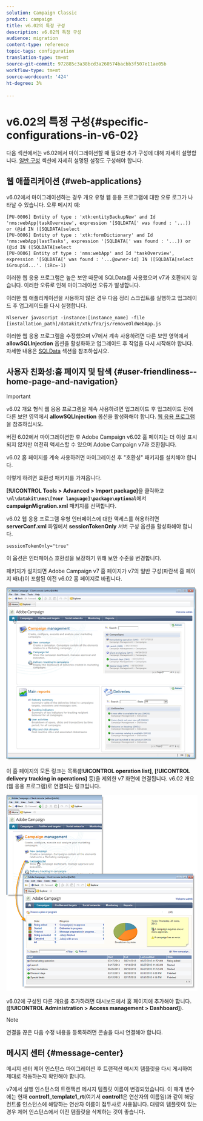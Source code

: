 ```yaml
---
solution: Campaign Classic
product: campaign
title: v6.02의 특정 구성
description: v6.02의 특정 구성
audience: migration
content-type: reference
topic-tags: configuration
translation-type: tm+mt
source-git-commit: 972885c3a38bcd3a260574bacbb3f507e11ae05b
workflow-type: tm+mt
source-wordcount: '424'
ht-degree: 3%

---
```



# v6.02의 특정 구성{#specific-configurations-in-v6-02}

다음 섹션에서는 v6.02에서 마이그레이션할 때 필요한 추가 구성에 대해 자세히 설명합니다. [일반 구성](../../migration/using/general-configurations.md) 섹션에 자세히 설명된 설정도 구성해야 합니다.

## 웹 애플리케이션 {#web-applications}

v6.02에서 마이그레이션하는 경우 개요 유형 웹 응용 프로그램에 대한 오류 로그가 나타날 수 있습니다. 오류 메시지 예:

```
[PU-0006] Entity of type : 'xtk:entityBackupNew' and Id 'nms:webApp|taskOverview', expression '[SQLDATA[' was found : '...)) or (@id IN ([SQLDATA[select 
[PU-0006] Entity of type : 'xtk:formDictionary' and Id 'nms:webApp|lastTasks', expression '[SQLDATA[' was found : '...)) or (@id IN ([SQLDATA[select 
[PU-0006] Entity of type : 'nms:webApp' and Id 'taskOverview', expression '[SQLDATA[' was found : '...@owner-id] IN ([SQLDATA[select iGroupid...'. (iRc=-1)
```

이러한 웹 응용 프로그램은 높은 보안 때문에 SQLData를 사용했으며 v7과 호환되지 않습니다. 이러한 오류로 인해 마이그레이션 오류가 발생합니다.

이러한 웹 애플리케이션을 사용하지 않은 경우 다음 정리 스크립트를 실행하고 업그레이드 후 업그레이드를 다시 실행합니다.

```
Nlserver javascript -instance:[instance_name] -file [installation_path]/datakit/xtk/fra/js/removeOldWebApp.js
```

이러한 웹 응용 프로그램을 수정했으며 v7에서 계속 사용하려면 다른 보안 영역에서 **allowSQLInjection** 옵션을 활성화하고 업그레이드 후 작업을 다시 시작해야 합니다. 자세한 내용은 [SQLData](../../migration/using/general-configurations.md#sqldata) 섹션을 참조하십시오.

## 사용자 친화성:홈 페이지 및 탐색 {#user-friendliness--home-page-and-navigation}

>[!IMPORTANT]
>
>v6.02 개요 형식 웹 응용 프로그램을 계속 사용하려면 업그레이드 후 업그레이드 전에 다른 보안 영역에서 **allowSQLInjection** 옵션을 활성화해야 합니다. [웹 응용 프로그램](#web-applications)을 참조하십시오.

버전 6.02에서 마이그레이션한 후 Adobe Campaign v6.02 홈 페이지는 더 이상 표시되지 않지만 여전히 액세스할 수 있으며 Adobe Campaign v7과 호환됩니다.

v6.02 홈 페이지를 계속 사용하려면 마이그레이션 후 &quot;호환성&quot; 패키지를 설치해야 합니다.

이렇게 하려면 호환성 패키지를 가져옵니다.

**[!UICONTROL Tools > Advanced > Import package]**&#x200B;을 클릭하고 **`\nl\datakit\nms\[Your language]\package\optional`**&#x200B;에서 **campaignMigration.xml** 패키지를 선택합니다.

v6.02 웹 응용 프로그램 유형 인터페이스에 대한 액세스를 허용하려면 **serverConf.xml** 파일에서 **sessionTokenOnly** 서버 구성 옵션을 활성화해야 합니다.

```
sessionTokenOnly="true"
```

이 옵션은 인터페이스 호환성을 보장하기 위해 보안 수준을 변경합니다.

패키지가 설치되면 Adobe Campaign v7 홈 페이지가 v7의 일반 구성(파란색 홈 페이지 배너)이 포함된 이전 v6.02 홈 페이지로 바뀝니다.

![](assets/dashboards.png)

이 홈 페이지의 모든 링크는 목록(**[!UICONTROL operation list]**, **[!UICONTROL delivery tracking in operations]** 등)을 제외한 v7 화면에 연결됩니다. v6.02 개요(웹 응용 프로그램)로 연결되는 링크입니다.

![](assets/dashboards2.png)

v6.02에 구성된 다른 개요를 추가하려면 대시보드에서 홈 페이지에 추가해야 합니다.(**[!UICONTROL Administration > Access management > Dashboard]**).

>[!NOTE]
>
>연결을 끊은 다음 수정 내용을 등록하려면 콘솔을 다시 연결해야 합니다.

## 메시지 센터 {#message-center}

메시지 센터 제어 인스턴스 마이그레이션 후 트랜잭션 메시지 템플릿을 다시 게시하여 제대로 작동하는지 확인해야 합니다.

v7에서 실행 인스턴스의 트랜잭션 메시지 템플릿 이름이 변경되었습니다. 이 매개 변수에는 현재 **control1_template1_rt**(여기서 **control1**&#x200B;은 연산자의 이름임)과 같이 해당 컨트롤 인스턴스에 해당하는 연산자 이름이 접두사로 사용됩니다. 대량의 템플릿이 있는 경우 제어 인스턴스에서 이전 템플릿을 삭제하는 것이 좋습니다.
